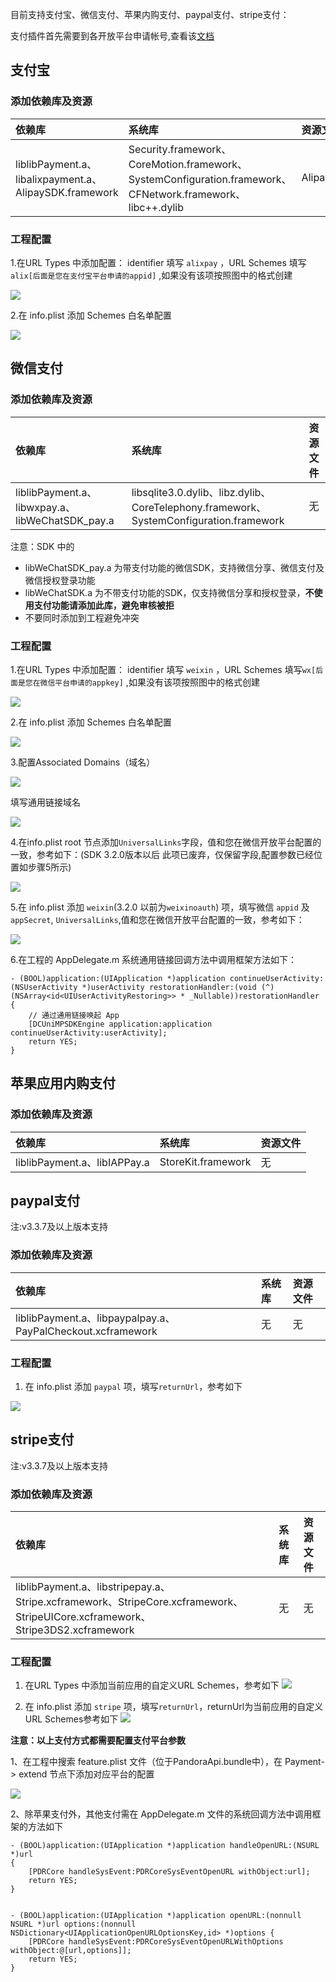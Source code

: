 目前支持支付宝、微信支付、苹果内购支付、paypal支付、stripe支付：

支付插件首先需要到各开放平台申请帐号,查看该[文档](http://ask.dcloud.net.cn/article/71)

## 支付宝

### 添加依赖库及资源

|依赖库|系统库|资源文件|
|:--|:--|:--|
|liblibPayment.a、libalixpayment.a、AlipaySDK.framework|Security.framework、CoreMotion.framework、SystemConfiguration.framework、CFNetwork.framework、libc++.dylib|AlipaySDK.bundle|

### 工程配置
1.在URL Types 中添加配置： identifier 填写 `alixpay` ，URL Schemes 填写 `alix[后面是您在支付宝平台申请的appid]` ,如果没有该项按照图中的格式创建

![](https://img-cdn-tc.dcloud.net.cn/uploads/article/20200415/e99c7479d3ff7ebbd6063e5687bcaeac.png)

2.在 info.plist 添加 Schemes 白名单配置

![](https://img-cdn-tc.dcloud.net.cn/uploads/article/20200415/2547027bea852aa761c90363aed36688.png)

## 微信支付

### 添加依赖库及资源
| 依赖库 | 系统库 | 资源文件 |
|  :--  |  :--  |  :--  |
|liblibPayment.a、libwxpay.a、libWeChatSDK_pay.a | libsqlite3.0.dylib、libz.dylib、CoreTelephony.framework、SystemConfiguration.framework| 无 |

注意：SDK 中的 

- libWeChatSDK_pay.a 为带支付功能的微信SDK，支持微信分享、微信支付及微信授权登录功能
- libWeChatSDK.a 为不带支付功能的SDK，仅支持微信分享和授权登录，**不使用支付功能请添加此库，避免审核被拒**
- 不要同时添加到工程避免冲突

### 工程配置
1.在URL Types 中添加配置： identifier 填写 `weixin` ，URL Schemes 填写`wx[后面是您在微信平台申请的appkey]` ,如果没有该项按照图中的格式创建

![](https://img-cdn-tc.dcloud.net.cn/uploads/article/20200415/c12811edad437d8ce204cbdc8ac72803.png)

2.在 info.plist 添加 Schemes 白名单配置

![](https://img-cdn-tc.dcloud.net.cn/uploads/article/20191203/7bc7afb901b0c2a7b8f057be5cc81a89.png)

3.配置Associated Domains（域名）

![](https://img-cdn-tc.dcloud.net.cn/uploads/article/20191024/2d348820422e3b02d8a65b8f6c6cd830.png)

填写通用链接域名

![](https://img-cdn-tc.dcloud.net.cn/uploads/article/20191024/0221225d811e93279784d3235a32d055.png)

4.在info.plist root 节点添加`UniversalLinks`字段，值和您在微信开放平台配置的一致，参考如下：(SDK 3.2.0版本以后 此项已废弃，仅保留字段,配置参数已经位置如步骤5所示)

![](https://img-cdn-tc.dcloud.net.cn/uploads/article/20191016/dfc79b582f04429a83bc2640ec26b2e2.png)

5.在 info.plist 添加 `weixin`(3.2.0 以前为`weixinoauth`) 项，填写微信 `appid` 及 `appSecret`, `UniversalLinks`,值和您在微信开放平台配置的一致，参考如下：

![](https://dcloud-img.oss-cn-hangzhou.aliyuncs.com/nativedocs/nativeplugin/Iosimgs/weixin_plist.jpg)

6.在工程的 AppDelegate.m 系统通用链接回调方法中调用框架方法如下：

```
- (BOOL)application:(UIApplication *)application continueUserActivity:(NSUserActivity *)userActivity restorationHandler:(void (^)(NSArray<id<UIUserActivityRestoring>> * _Nullable))restorationHandler {
    // 通过通用链接唤起 App
    [DCUniMPSDKEngine application:application continueUserActivity:userActivity];
    return YES;
}
```

## 苹果应用内购支付

### 添加依赖库及资源

| 依赖库 | 系统库 | 资源文件 |
|  :--  |  :--  |  :--  |
|liblibPayment.a、libIAPPay.a| StoreKit.framework| 无 |

## paypal支付
注:v3.3.7及以上版本支持

### 添加依赖库及资源

|依赖库|系统库|资源文件|
|:--|:--|:--|
|liblibPayment.a、libpaypalpay.a、PayPalCheckout.xcframework|无|无|

### 工程配置
1. 在 info.plist 添加 `paypal` 项，填写`returnUrl`，参考如下

![](https://native-res.dcloud.net.cn/images/uniapp/nativedocs/iOS/payment_paypal_returnurl.png)

## stripe支付
注:v3.3.7及以上版本支持

### 添加依赖库及资源

|依赖库|系统库|资源文件|
|:--|:--|:--|
|liblibPayment.a、libstripepay.a、Stripe.xcframework、StripeCore.xcframework、StripeUICore.xcframework、Stripe3DS2.xcframework|无|无|

### 工程配置
1. 在URL Types 中添加当前应用的自定义URL Schemes，参考如下
![](https://native-res.dcloud.net.cn/images/uniapp/nativedocs/iOS/payment_stripe_urlscheme.png)

2. 在 info.plist 添加 `stripe` 项，填写`returnUrl`，returnUrl为当前应用的自定义URL Schemes参考如下
![](https://native-res.dcloud.net.cn/images/uniapp/nativedocs/iOS/payment_stripe_returnurl.png)





 **注意：以上支付方式都需要配置支付平台参数**

1、在工程中搜索 feature.plist 文件（位于PandoraApi.bundle中），在 Payment-> extend 节点下添加对应平台的配置

![](https://native-res.dcloud.net.cn/images/uniapp/nativedocs/iOS/payment_feature.png)


2、除苹果支付外，其他支付需在 AppDelegate.m 文件的系统回调方法中调用框架的方法如下

```
- (BOOL)application:(UIApplication *)application handleOpenURL:(NSURL *)url
{
    [PDRCore handleSysEvent:PDRCoreSysEventOpenURL withObject:url];
    return YES;
}


- (BOOL)application:(UIApplication *)application openURL:(nonnull NSURL *)url options:(nonnull NSDictionary<UIApplicationOpenURLOptionsKey,id> *)options {
    [PDRCore handleSysEvent:PDRCoreSysEventOpenURLWithOptions withObject:@[url,options]];
    return YES;
}

```
